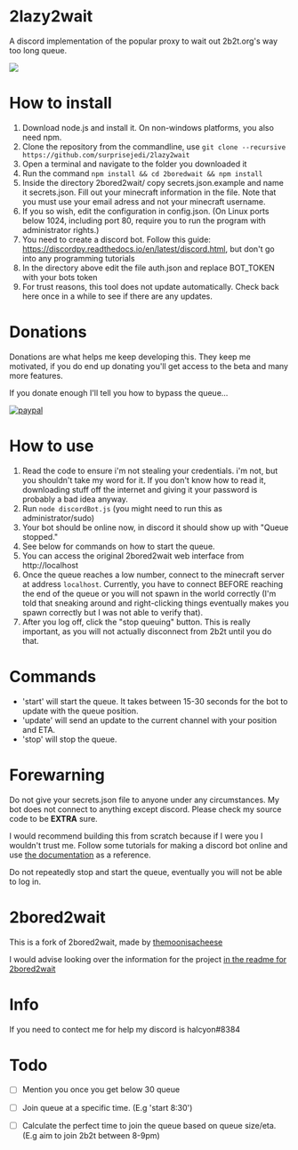 # 2lazy2wait
A discord implementation of the popular proxy to wait out 2b2t.org's way too long queue.

![](https://i.imgur.com/65dvy5o.jpg) 

# How to install
1. Download node.js and install it. On non-windows platforms, you also need npm.
2. Clone the repository from the commandline, use `git clone --recursive https://github.com/surprisejedi/2lazy2wait`
3. Open a terminal and navigate to the folder you downloaded it
4. Run the command `npm install && cd 2boredwait && npm install`
7. Inside the directory 2bored2wait/ copy secrets.json.example and name it secrets.json. Fill out your minecraft information in the file. Note that you must use your email adress and not your minecraft username.
8. If you so wish, edit the configuration in config.json. (On Linux ports below 1024, including port 80, require you to run the program with administrator rights.)
9. You need to create a discord bot. Follow this guide: https://discordpy.readthedocs.io/en/latest/discord.html, but don't go into any programming tutorials
10. In the directory above edit the file auth.json and replace BOT_TOKEN with your bots token
11. For trust reasons, this tool does not update automatically. Check back here once in a while to see if there are any updates.

# Donations

Donations are what helps me keep developing this. They keep me motivated, if you do end up donating you'll get access to the beta and many more features.

If you donate enough I'll tell you how to bypass the queue...

[![paypal](https://www.paypalobjects.com/en_US/i/btn/btn_donateCC_LG.gif)](https://www.paypal.me/sjedi2lazy)

# How to use
1. Read the code to ensure i'm not stealing your credentials. i'm not, but you shouldn't take my word for it. If you don't know how to read it, downloading stuff off the internet and giving it your password is probably a bad idea anyway.
2. Run `node discordBot.js` (you might need to run this as administrator/sudo)
3. Your bot should be online now, in discord it should show up with "Queue stopped."
4. See below for commands on how to start the queue.
5. You can access the original 2bored2wait web interface from http://localhost
6. Once the queue reaches a low number, connect to the minecraft server at address `localhost`. Currently, you have to connect BEFORE reaching the end of the queue or you will not spawn in the world correctly (I'm told that sneaking around and right-clicking things eventually makes you spawn correctly but I was not able to verify that).
7. After you log off, click the "stop queuing" button. This is really important, as you will not actually disconnect from 2b2t until you do that.

# Commands
- 'start' will start the queue. It takes between 15-30 seconds for the bot to update with the queue position.
- 'update' will send an update to the current channel with your position and ETA.
- 'stop' will stop the queue.

# Forewarning
Do not give your secrets.json file to anyone under any circumstances.
My bot does not connect to anything except discord. Please check my source
code to be **EXTRA** sure.

I would recommend building this from scratch because if I were you I wouldn't trust me. Follow some tutorials for making a discord bot online and use [the documentation](https://github.com/themoonisacheese/2bored2wait/blob/master/API%20documentation.md) as a reference.

Do not repeatedly stop and start the queue, eventually you will not be able to log in.

# 2bored2wait
This is a fork of 2bored2wait, made by [themoonisacheese](https://github.com/themoonisacheese)

I would advise looking over the information for the project [in the readme for 2bored2wait](https://github.com/themoonisacheese/2bored2wait/blob/master/README.md)

# Info
If you need to contect me for help my discord is 
halcyon#8384

# Todo
- [ ] Mention you once you get below 30 queue

- [ ] Join queue at a specific time. (E.g 'start 8:30')

- [ ] Calculate the perfect time to join the queue based on queue size/eta. (E.g aim to join 2b2t between 8-9pm)
